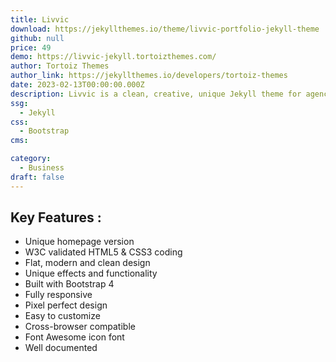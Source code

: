 ```yaml
---
title: Livvic
download: https://jekyllthemes.io/theme/livvic-portfolio-jekyll-theme
github: null
price: 49
demo: https://livvic-jekyll.tortoizthemes.com/
author: Tortoiz Themes
author_link: https://jekyllthemes.io/developers/tortoiz-themes
date: 2023-02-13T00:00:00.000Z
description: Livvic is a clean, creative, unique Jekyll theme for agency and personal portfolio websites.
ssg:
  - Jekyll
css:
  - Bootstrap
cms:

category:
  - Business
draft: false
---
```


## Key Features :

- Unique homepage version
- W3C validated HTML5 & CSS3 coding
- Flat, modern and clean design
- Unique effects and functionality
- Built with Bootstrap 4
- Fully responsive
- Pixel perfect design
- Easy to customize
- Cross-browser compatible
- Font Awesome icon font
- Well documented
